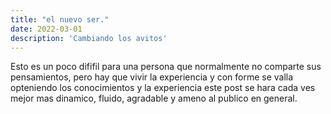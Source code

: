 ```yaml
---
title: "el nuevo ser."
date: 2022-03-01
description: 'Cambiando los avitos'
---
```

Esto es un poco dififil para una persona que normalmente no comparte sus pensamientos, pero hay que vivir la experiencia y con forme se valla opteniendo los conocimientos
 y la experiencia este post se hara cada ves mejor mas dinamico, fluido, agradable y ameno al publico en general.
